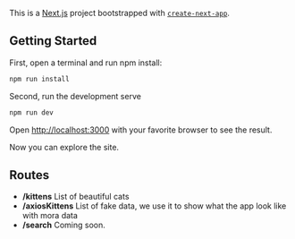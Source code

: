 This is a [Next.js](https://nextjs.org/) project bootstrapped with [`create-next-app`](https://github.com/vercel/next.js/tree/canary/packages/create-next-app).

## Getting Started

First, open a terminal and run npm install:

```bash
npm run install
```

Second, run the development serve
```bash
npm run dev
```

Open [http://localhost:3000](http://localhost:3000) with your favorite browser to see the result.

Now you can explore the site.

## Routes
- **/kittens** List of beautiful cats
- **/axiosKittens** List of fake data, we use it to show what the app look like with mora data
- **/search** Coming soon.